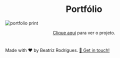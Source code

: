 <h1 align="center"> Portfólio </h1>

![portfolio print](https://user-images.githubusercontent.com/94017930/194779856-2ebd2a7a-4693-4a02-9b8f-088ce6d985a6.PNG)

<p align="center"><a href="https://portfoliodb.vercel.app/">Clique aqui</a> para ver o projeto.</p>
 
 #
 <p> Made with ♥ by Beatriz Rodrigues. <a href="https://www.linkedin.com/in/devbeatriz/">👋 Get in touch!</a></p>
